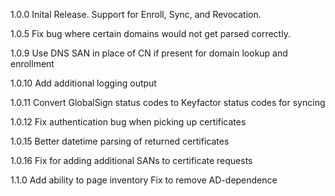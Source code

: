 1.0.0
Inital Release.  Support for Enroll, Sync, and Revocation. 

1.0.5
Fix bug where certain domains would not get parsed correctly.

1.0.9
Use DNS SAN in place of CN if present for domain lookup and enrollment

1.0.10
Add additional logging output

1.0.11
Convert GlobalSign status codes to Keyfactor status codes for syncing

1.0.12
Fix authentication bug when picking up certificates

1.0.15
Better datetime parsing of returned certificates

1.0.16
Fix for adding additional SANs to certificate requests

1.1.0
Add ability to page inventory
Fix to remove AD-dependence